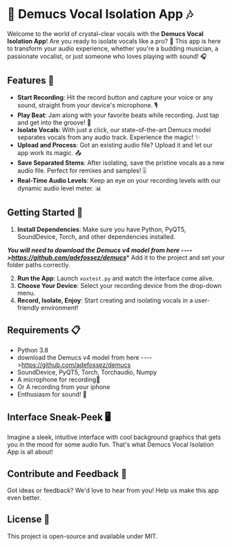 # 🎤 Demucs Vocal Isolation App 🎶

Welcome to the world of crystal-clear vocals with the **Demucs Vocal Isolation App**! 
Are you ready to isolate vocals like a pro? 🌟
This app is here to transform your audio experience, whether you're a budding musician, a passionate vocalist, or just someone who loves playing with sound! 🎧

## Features 🚀
- **Start Recording**: Hit the record button and capture your voice or any sound, straight from your device's microphone. 🎙️
- **Play Beat**: Jam along with your favorite beats while recording. Just tap and get into the groove! 🥁
- **Isolate Vocals**: With just a click, our state-of-the-art Demucs model separates vocals from any audio track. Experience the magic! ✨
- **Upload and Process**: Got an existing audio file? Upload it and let our app work its magic. 📤
- **Save Separated Stems**: After isolating, save the pristine vocals as a new audio file. Perfect for remixes and samples! 🎚️
- **Real-Time Audio Levels**: Keep an eye on your recording levels with our dynamic audio level meter. 📊

## Getting Started 🌈
1. **Install Dependencies**: Make sure you have Python, PyQT5, SoundDevice, Torch, and other dependencies installed.

***You will need to download the Demucs v4 model from here ---->https://github.com/adefossez/demucs****
      Add it to the project and set your folder paths correctly. 

2. **Run the App**: Launch `voxtest.py` and watch the interface come alive.
3. **Choose Your Device**: Select your recording device from the drop-down menu.
4. **Record, Isolate, Enjoy**: Start creating and isolating vocals in a user-friendly environment!

## Requirements 📋
- Python 3.8
- download the Demucs v4 model from here ---->https://github.com/adefossez/demucs
- SoundDevice, PyQT5, Torch, Torchaudio, Numpy
- A microphone for recording📼
- Or A recording from your iphone
- Enthusiasm for sound! 🎸

## Interface Sneak-Peek 🖥️
Imagine a sleek, intuitive interface with cool background graphics that gets you in the mood for some audio fun. That's what Demucs Vocal Isolation App is all about!

## Contribute and Feedback 💌
Got ideas or feedback? We'd love to hear from you! Help us make this app even better. 

## License 📜
This project is open-source and available under MIT.
